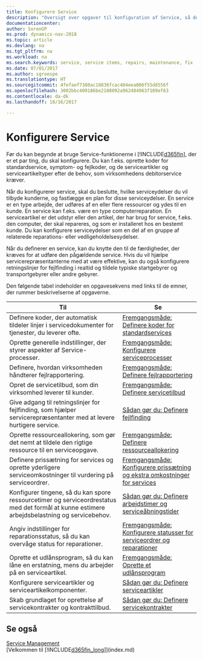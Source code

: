 ```yaml
---
title: Konfigurere Service
description: "Oversigt over opgaver til konfiguration af Service, så det passer til den måde, organisationen administrerer sine tjenester på."
documentationcenter: 
author: SorenGP
ms.prod: dynamics-nav-2018
ms.topic: article
ms.devlang: na
ms.tgt_pltfrm: na
ms.workload: na
ms.search.keywords: service, service items, repairs, maintenance, fix
ms.date: 07/01/2017
ms.author: sgroespe
ms.translationtype: HT
ms.sourcegitcommit: 4fefaef7380ac10836fcac404eea006f55d8556f
ms.openlocfilehash: 3002bbc409186be2108092a962484963f109ef63
ms.contentlocale: da-dk
ms.lasthandoff: 10/16/2017

---
```


# <a name="setting-up-service-management"></a>Konfigurere Service
Før du kan begynde at bruge Service-funktionerne i [!INCLUDE[d365fin](includes/d365fin_md.md)], der er et par ting, du skal konfigurere. Du kan f.eks. oprette koder for standardservice, symptom- og fejlkoder, og de serviceartikler og serviceartikeltyper efter de behov, som virksomhedens debitorservice kræver.  

Når du konfigurerer service, skal du beslutte, hvilke serviceydelser du vil tilbyde kunderne, og fastlægge en plan for disse serviceydelser. En service er en type arbejde, der udføres af en eller flere ressourcer og ydes til en kunde. En service kan f.eks. være en type computerreparation. En serviceartikel er det udstyr eller den artikel, der har brug for service, f.eks. den computer, der skal repareres, og som er installeret hos en bestemt kunde. Du kan konfigurere serviceydelser som en del af en gruppe af relaterede reparations- eller vedligeholdelsesydelser.  
  
Når du definerer en service, kan du knytte den til de færdigheder, der kræves for at udføre den pågældende service. Hvis du vil hjælpe servicerepræsentanterne med at være effektive, kan du også konfigurere retningslinjer for fejlfinding i realtid og tildele typiske startgebyrer og transportgebyrer eller andre gebyrer.  

Den følgende tabel indeholder en opgavesekvens med links til de emner, der rummer beskrivelserne af opgaverne.  
  
| Til | Se |
| --- | --- |
| Definere koder, der automatisk tildeler linjer i servicedokumenter for tjenester, du leverer ofte. |[Fremgangsmåde: Definere koder for standardservices](service-how-setup-service-coding.md)|
| Oprette generelle indstillinger, der styrer aspekter af Service-processer.|[Fremgangsmåde: Konfigurere serviceprocesser](service-setup-service-processes.md)|
| Definere, hvordan virksomheden håndterer fejlrapportering. |[Fremgangsmåde: Definere fejlrapportering](service-how-setup-fault-reporting.md) |
| Opret de servicetilbud, som din virksomhed leverer til kunder.|[Fremgangsmåde: Definere servicetilbud](service-how-setup-service-offerings.md)|
| Give adgang til retningslinjer for fejlfinding, som hjælper servicerepræsentanter med at levere hurtigere service. |[Sådan gør du: Definere fejlfinding](service-how-setup-troubleshooting.md) |
| Oprette ressourceallokering, som gør det nemt at tildele den rigtige ressource til en serviceopgave. |[Fremgangsmåde: Definere ressourceallokering](service-how-setup-resource-allocation.md) |
| Definere prissætning for services og oprette yderligere serviceomkostninger til vurdering på serviceordrer. |[Fremgangsmåde: Konfigurere prissætning og ekstra omkostninger for services](service-how-setup-service-costs-pricing.md)|
| Konfigurer tingene, så du kan spore ressourcetimer og serviceordrestatus med det formål at kunne estimere arbejdsbelastning og servicebehov.|[Sådan gør du: Definere arbejdstimer og serviceåbningstider](service-how-setup-work-service-hours.md)|
| Angiv indstillinger for reparationsstatus, så du kan overvåge status for reparationer. | [Fremgangsmåde: Konfigurere statusser for serviceordrer og reparationer](service-order-repair-status.md)|
| Oprette et udlånsprogram, så du kan låne en erstatning, mens du arbejder på en serviceartikel. |[Fremgangsmåde: Oprette et udlånsprogram](service-how-setup-loaner-program.md) |
| Konfigurere serviceartikler og serviceartikelkomponenter. |[Sådan gør du: Definere serviceartikler](service-how-setup-service-items.md) |
| Skab grundlaget for oprettelse af servicekontrakter og kontrakttilbud. |[Sådan gør du: Definere servicekontrakter](service-how-setup-service-contracts.md) |

## <a name="see-also"></a>Se også
[Service Management](service-service.md)  
[Velkommen til [!INCLUDE[d365fin_long](includes/d365fin_long_md.md)]](index.md)  

